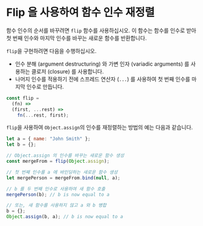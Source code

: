 # Flip 을 사용하여 함수 인수 재정렬

함수 인수의 순서를 바꾸려면 `flip` 함수를 사용하십시오. 이 함수는 함수를 인수로 받아 첫 번째 인수와 마지막 인수를 바꾸는 새로운 함수를 반환합니다.

`flip`을 구현하려면 다음을 수행하십시오.

- 인수 분해 (argument destructuring) 와 가변 인자 (variadic arguments) 를 사용하는 클로저 (closure) 를 사용합니다.
- 나머지 인수를 적용하기 전에 스프레드 연산자 (`...`) 를 사용하여 첫 번째 인수를 마지막 인수로 만듭니다.

```js
const flip =
  (fn) =>
  (first, ...rest) =>
    fn(...rest, first);
```

`flip`을 사용하여 `Object.assign`의 인수를 재정렬하는 방법의 예는 다음과 같습니다.

```js
let a = { name: "John Smith" };
let b = {};

// Object.assign 의 인수를 바꾸는 새로운 함수 생성
const mergeFrom = flip(Object.assign);

// 첫 번째 인수를 a 에 바인딩하는 새로운 함수 생성
let mergePerson = mergeFrom.bind(null, a);

// b 를 두 번째 인수로 사용하여 새 함수 호출
mergePerson(b); // b is now equal to a

// 또는, 새 함수를 사용하지 않고 a 와 b 병합
b = {};
Object.assign(b, a); // b is now equal to a
```

